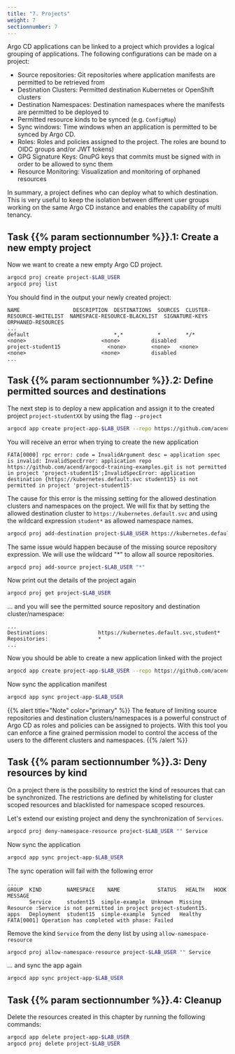```yaml
---
title: "7. Projects"
weight: 7
sectionnumber: 7
---
```


Argo CD applications can be linked to a project which provides a logical grouping of applications. The following configurations can be made on a project:

* Source repositories: Git repositories where application manifests are permitted to be retrieved from
* Destination Clusters: Permitted destination Kubernetes or OpenShift clusters
* Destination Namespaces: Destination namespaces where the manifests are permitted to be deployed to
* Permitted resource kinds to be synced (e.g. `ConfigMap`)
* Sync windows: Time windows when an application is permitted to be synced by Argo CD.
* Roles: Roles and policies assigned to the project. The roles are bound to OIDC groups and/or JWT tokens)
* GPG Signature Keys: GnuPG keys that commits must be signed with in order to be allowed to sync them
* Resource Monitoring: Visualization and monitoring of orphaned resources

In summary, a project defines who can deploy what to which destination. This is very useful to keep the isolation between different user groups working on the same Argo CD instance and enables the capability of multi tenancy.


## Task {{% param sectionnumber %}}.1: Create a new empty project

Now we want to create a new empty Argo CD project.

```bash
argocd proj create project-$LAB_USER
argocd proj list
```

You should find in the output your newly created project:

```
NAME                 DESCRIPTION  DESTINATIONS  SOURCES  CLUSTER-RESOURCE-WHITELIST  NAMESPACE-RESOURCE-BLACKLIST  SIGNATURE-KEYS  ORPHANED-RESOURCES
...
default                           *,*           *        */*                         <none>                        <none>          disabled
project-student15               <none>        <none>   <none>                      <none>                        <none>          disabled
...
```


## Task {{% param sectionnumber %}}.2: Define permitted sources and destinations

The next step is to deploy a new application and assign it to the created project `project-studentXX` by using the flag `--project`

```bash
argocd app create project-app-$LAB_USER --repo https://github.com/acend/argocd-training-examples.git --path 'example-app' --dest-server https://kubernetes.default.svc --dest-namespace $LAB_USER --project project-$LAB_USER
```

You will receive an error when trying to create the new application
```
FATA[0000] rpc error: code = InvalidArgument desc = application spec is invalid: InvalidSpecError: application repo https://github.com/acend/argocd-training-examples.git is not permitted in project 'project-student15';InvalidSpecError: application destination {https://kubernetes.default.svc student15} is not permitted in project 'project-student15'
```

The cause for this error is the missing setting for the allowed destination clusters and namespaces on the project. We will fix that by setting the allowed destination cluster to `https://kubernetes.default.svc` and using the wildcard expression `student*` as allowed namespace names.

```bash
argocd proj add-destination project-$LAB_USER https://kubernetes.default.svc "user*"
```

The same issue would happen because of the missing source repository expression. We will use the wildcard "*" to allow all source repositories.

```bash
argocd proj add-source project-$LAB_USER "*"
```

Now print out the details of the project again

```bash
argocd proj get project-$LAB_USER
```

... and you will see the permitted source repository and destination cluster/namespace:

```
...
Destinations:                https://kubernetes.default.svc,student*
Repositories:                *
...
```

Now you should be able to create a new application linked with the project

```bash
argocd app create project-app-$LAB_USER --repo https://github.com/acend/argocd-training-examples.git --path 'example-app' --dest-server https://kubernetes.default.svc --dest-namespace $LAB_USER --project project-$LAB_USER
```

Now sync the application manifest

```bash
argocd app sync project-app-$LAB_USER
```

{{% alert title="Note" color="primary" %}}
The feature of limiting source repositories and destination clusters/namespaces is a powerful construct of Argo CD as roles and policies can be assigned to projects. With this tool you can enforce a fine grained permission model to control the access of the users to the different clusters and namespaces.
{{% /alert %}}


## Task {{% param sectionnumber %}}.3: Deny resources by kind

On a project there is the possibility to restrict the kind of resources that can be synchronized. The restrictions are defined by whitelisting for cluster scoped resources and blacklisted for namespace scoped resources.

Let's extend our existing project and deny the synchronization of `Services`.

```bash
argocd proj deny-namespace-resource project-$LAB_USER "" Service
```

Now sync the application
```bash
argocd app sync project-app-$LAB_USER
```

The sync operation will fail with the following error

```
...
GROUP  KIND        NAMESPACE    NAME            STATUS   HEALTH   HOOK  MESSAGE
       Service     student15  simple-example  Unknown  Missing        Resource :Service is not permitted in project project-student15.
apps   Deployment  student15  simple-example  Synced   Healthy
FATA[0001] Operation has completed with phase: Failed
```

Remove the kind `Service` from the deny list by using `allow-namespace-resource`

```bash
argocd proj allow-namespace-resource project-$LAB_USER "" Service
```

... and sync the app again
```bash
argocd app sync project-app-$LAB_USER
```


## Task {{% param sectionnumber %}}.4: Cleanup

Delete the resources created in this chapter by running the following commands:

```bash
argocd app delete project-app-$LAB_USER
argocd proj delete project-$LAB_USER
```
